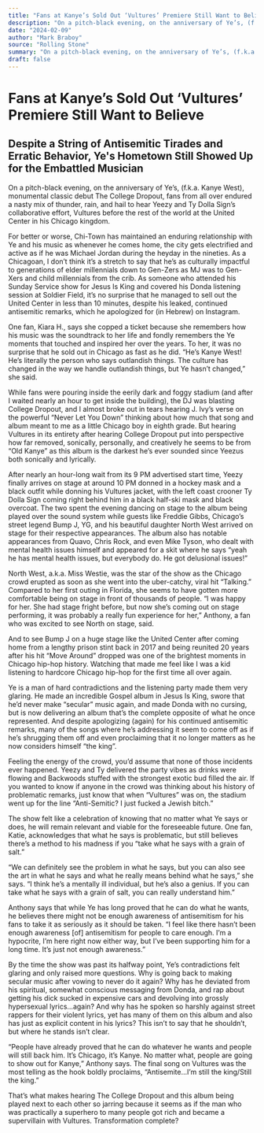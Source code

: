 ```yaml
---
title: "Fans at Kanye’s Sold Out ‘Vultures’ Premiere Still Want to Believe"
description: "On a pitch-black evening, on the anniversary of Ye’s, (f.k.a. Kanye West), monumental classic debut The College Dropout, fans from all over endured a nasty mix of thunder, rain, and hail. Chi-Town has..."
date: "2024-02-09"
author: "Mark Braboy"
source: "Rolling Stone"
summary: "On a pitch-black evening, on the anniversary of Ye’s, (f.k.a. Kanye West), monumental classic debut The College Dropout, fans from all over endured a nasty mix of thunder, rain, and hail. Chi-Town has maintained an enduring relationship with Ye and his music as whenever he comes home, the city gets electrified and active as if he was Michael Jordan during the heyday in the nineties."
draft: false
---
```


# Fans at Kanye’s Sold Out ‘Vultures’ Premiere Still Want to Believe

## Despite a String of Antisemitic Tirades and Erratic Behavior, Ye's Hometown Still Showed Up for the Embattled Musician

On a pitch-black evening, on the anniversary of Ye’s, (f.k.a. Kanye West), monumental classic debut The College Dropout, fans from all over endured a nasty mix of thunder, rain, and hail to hear Yeezy and Ty Dolla Sign’s collaborative effort, Vultures before the rest of the world at the United Center in his Chicago kingdom. 

For better or worse, Chi-Town has maintained an enduring relationship with Ye and his music as whenever he comes home, the city gets electrified and active as if he was Michael Jordan during the heyday in the nineties. As a Chicagoan, I don’t think it’s a stretch to say that he’s as culturally impactful to generations of elder millennials down to Gen-Zers as MJ was to Gen-Xers and child millennials from the crib. As someone who attended his Sunday Service show for Jesus Is King and covered his Donda listening session at Soldier Field, it’s no surprise that he managed to sell out the United Center in less than 10 minutes, despite his leaked, continued antisemitic remarks, which he apologized for (in Hebrew) on Instagram.

One fan, Kiara H., says she copped a ticket because she remembers how his music was the soundtrack to her life and fondly remembers the Ye moments that touched and inspired her over the years. To her, it was no surprise that he sold out in Chicago as fast as he did. “He’s Kanye West! He’s literally the person who says outlandish things. The culture has changed in the way we handle outlandish things, but Ye hasn’t changed,” she said. 

While fans were pouring inside the eerily dark and foggy stadium (and after I waited nearly an hour to get inside the building), the DJ was blasting College Dropout, and I almost broke out in tears hearing J. Ivy’s verse on the powerful “Never Let You Down” thinking about how much that song and album meant to me as a little Chicago boy in eighth grade. But hearing Vultures in its entirety after hearing College Dropout put into perspective how far removed, sonically, personally, and creatively he seems to be from “Old Kanye” as this album is the darkest he’s ever sounded since Yeezus both sonically and lyrically.

After nearly an hour-long wait from its 9 PM advertised start time, Yeezy finally arrives on stage at around 10 PM donned in a hockey mask and a black outfit while donning his Vultures jacket, with the left coast crooner Ty Dolla Sign coming right behind him in a black half-ski mask and black overcoat. The two spent the evening dancing on stage to the album being played over the sound system while guests like Freddie Gibbs, Chicago’s street legend Bump J, YG, and his beautiful daughter North West arrived on stage for their respective appearances. The album also has notable appearances from Quavo, Chris Rock, and even Mike Tyson, who dealt with mental health issues himself and appeared for a skit where he says “yeah he has mental health issues, but everybody do. He got delusional issues!”

North West, a.k.a. Miss Westie, was the star of the show as the Chicago crowd erupted as soon as she went into the uber-catchy, viral hit “Talking.” Compared to her first outing in Florida, she seems to have gotten more comfortable being on stage in front of thousands of people. “I was happy for her. She had stage fright before, but now she’s coming out on stage performing, it was probably a really fun experience for her,” Anthony, a fan who was excited to see North on stage, said. 

And to see Bump J on a huge stage like the United Center after coming home from a lengthy prison stint back in 2017 and being reunited 20 years after his hit “Move Around” dropped was one of the brightest moments in Chicago hip-hop history. Watching that made me feel like I was a kid listening to hardcore Chicago hip-hop for the first time all over again.

Ye is a man of hard contradictions and the listening party made them very glaring. He made an incredible Gospel album in Jesus Is King, swore that he’d never make “secular” music again, and made Donda with no cursing, but is now delivering an album that’s the complete opposite of what he once represented. And despite apologizing (again) for his continued antisemitic remarks, many of the songs where he’s addressing it seem to come off as if he’s shrugging them off and even proclaiming that it no longer matters as he now considers himself “the king”.

Feeling the energy of the crowd, you’d assume that none of those incidents ever happened. Yeezy and Ty delivered the party vibes as drinks were flowing and Backwoods stuffed with the strongest exotic bud filled the air. If you wanted to know if anyone in the crowd was thinking about his history of problematic remarks, just know that when “Vultures” was on, the stadium went up for the line “Anti-Semitic? I just fucked a Jewish bitch.”

The show felt like a celebration of knowing that no matter what Ye says or does, he will remain relevant and viable for the foreseeable future. One fan, Katie, acknowledges that what he says is problematic, but still believes there’s a method to his madness if you “take what he says with a grain of salt.”

“We can definitely see the problem in what he says, but you can also see the art in what he says and what he really means behind what he says,” she says. “I think he’s a mentally ill individual, but he’s also a genius. If you can take what he says with a grain of salt, you can really understand him.”

Anthony says that while Ye has long proved that he can do what he wants, he believes there might not be enough awareness of antisemitism for his fans to take it as seriously as it should be taken. “I feel like there hasn’t been enough awareness [of] antisemitism for people to care enough. I’m a hypocrite, I’m here right now either way, but I’ve been supporting him for a long time. It’s just not enough awareness.”

By the time the show was past its halfway point, Ye’s contradictions felt glaring and only raised more questions. Why is going back to making secular music after vowing to never do it again? Why has he deviated from his spiritual, somewhat conscious messaging from Donda, and rap about getting his dick sucked in expensive cars and devolving into grossly hypersexual lyrics…again? And why has he spoken so harshly against street rappers for their violent lyrics, yet has many of them on this album and also has just as explicit content in his lyrics? This isn’t to say that he shouldn’t, but where he stands isn’t clear.

“People have already proved that he can do whatever he wants and people will still back him. It’s Chicago, it’s Kanye. No matter what, people are going to show out for Kanye,” Anthony says. The final song on Vultures was the most telling as the hook boldly proclaims, “Antisemite…I’m still the king/Still the king.” 

That’s what makes hearing The College Dropout and this album being played next to each other so jarring because it seems as if the man who was practically a superhero to many people got rich and became a supervillain with Vultures. Transformation complete?
